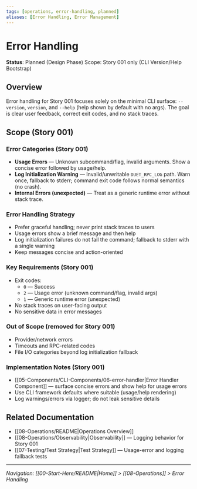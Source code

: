 ```yaml
---
tags: [operations, error-handling, planned]
aliases: [Error Handling, Error Management]
---
```


# Error Handling

**Status**: Planned (Design Phase)
Scope: Story 001 only (CLI Version/Help Bootstrap)

## Overview
Error handling for Story 001 focuses solely on the minimal CLI surface: `--version`, `version`, and `--help` (help shown by default with no args). The goal is clear user feedback, correct exit codes, and no stack traces.

## Scope (Story 001)

### Error Categories (Story 001)
- **Usage Errors** — Unknown subcommand/flag, invalid arguments. Show a concise error followed by usage/help.
- **Log Initialization Warning** — Invalid/unwritable `DUET_RPC_LOG` path. Warn once, fallback to stderr; command exit code follows normal semantics (no crash).
- **Internal Errors (unexpected)** — Treat as a generic runtime error without stack trace.

### Error Handling Strategy
- Prefer graceful handling; never print stack traces to users
- Usage errors show a brief message and then help
- Log initialization failures do not fail the command; fallback to stderr with a single warning
- Keep messages concise and action-oriented

### Key Requirements (Story 001)
- Exit codes:
  - `0` — Success
  - `2` — Usage error (unknown command/flag, invalid args)
  - `1` — Generic runtime error (unexpected)
- No stack traces on user-facing output
- No sensitive data in error messages

### Out of Scope (removed for Story 001)
- Provider/network errors
- Timeouts and RPC-related codes
- File I/O categories beyond log initialization fallback

### Implementation Notes (Story 001)
- [[05-Components/CLI-Components/06-error-handler|Error Handler Component]] — surface concise errors and show help for usage errors
- Use CLI framework defaults where suitable (usage/help rendering)
- Log warnings/errors via logger; do not leak sensitive details

## Related Documentation
- [[08-Operations/README|Operations Overview]]
- [[08-Operations/Observability|Observability]] — Logging behavior for Story 001
- [[07-Testing/Test Strategy|Test Strategy]] — Usage-error and logging fallback tests

---
*Navigation: [[00-Start-Here/README|Home]] > [[08-Operations]] > Error Handling*
